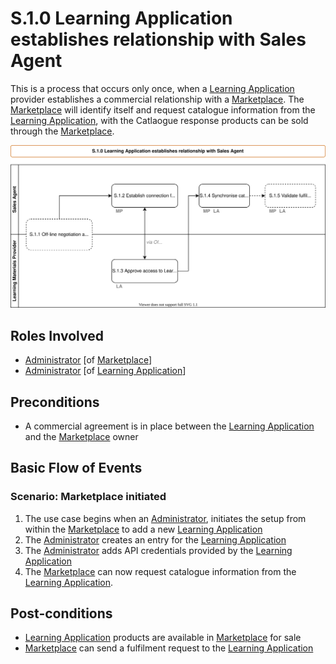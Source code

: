 # S.1.0 Learning Application establishes relationship with Sales Agent

This is a process that occurs only once, when a [Learning Application](../services/learning-application.md) provider establishes a commercial relationship with a [Marketplace](../services/marketplace.md). The [Marketplace](../services/marketplace.md) will identify itself and request catalogue information from the [Learning Application](../services/learning-application.md), with the Catlaogue response products can be sold through the [Marketplace](../services/marketplace.md).

![Process Diagram](../diagrams/process-diagrams-S.1.0.svg)

## Roles Involved

  - [Administrator](../roles/administrator.md) [of [Marketplace](../services/marketplace.md)]
  - [Administrator](../roles/administrator) [of [Learning Application](../services/learning-application.md)]

## Preconditions

  - A commercial agreement is in place between the [Learning Application](../services/learning-application.md) and the [Marketplace](../services/marketplace.md) owner

## Basic Flow of Events

### Scenario:  Marketplace initiated

 1. The use case begins when an [Administrator](../roles/administrator.md), initiates the setup from within the [Marketplace](../services/marketplace.md) to add a new [Learning Application](../services/learning-application.md)
 2.	The [Administrator](../roles/administrator.md) creates an entry for the [Learning Application](../services/learning-application.md)
 3.	The [Administrator](../roles/administrator.md) adds API credentials provided by the [Learning Application](../services/learning-application.md)
 4.	The [Marketplace](../services/marketplace.md) can now request catalogue information from the [Learning Application](../services/learning-application.md).

## Post-conditions

  - [Learning Application](../services/learning-application.md) products are available in [Marketplace](../services/marketplace.md) for sale
  - [Marketplace](../services/marketplace.md) can send a fulfilment request to the [Learning Application](../services/learning-application.md)
